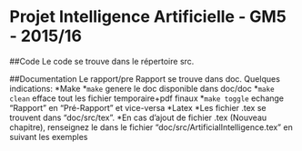 # Projet Intelligence Artificielle - GM5 - 2015/16

##Code
Le code se trouve dans le répertoire src.

##Documentation
Le rapport/pre Rapport se trouve dans doc.
Quelques indications:
*Make
 *`make` genere le doc disponible dans doc/doc
 *`make clean` efface tout les fichier temporaire+pdf finaux
 *`make toggle` echange “Rapport” en “Pré-Rapport” et vice-versa
*Latex
 *Les fichier .tex se trouvent dans “doc/src/tex”.
 *En cas d’ajout de fichier .tex (Nouveau chapitre), renseignez le dans le fichier “doc/src/ArtificialIntelligence.tex” en suivant les exemples

